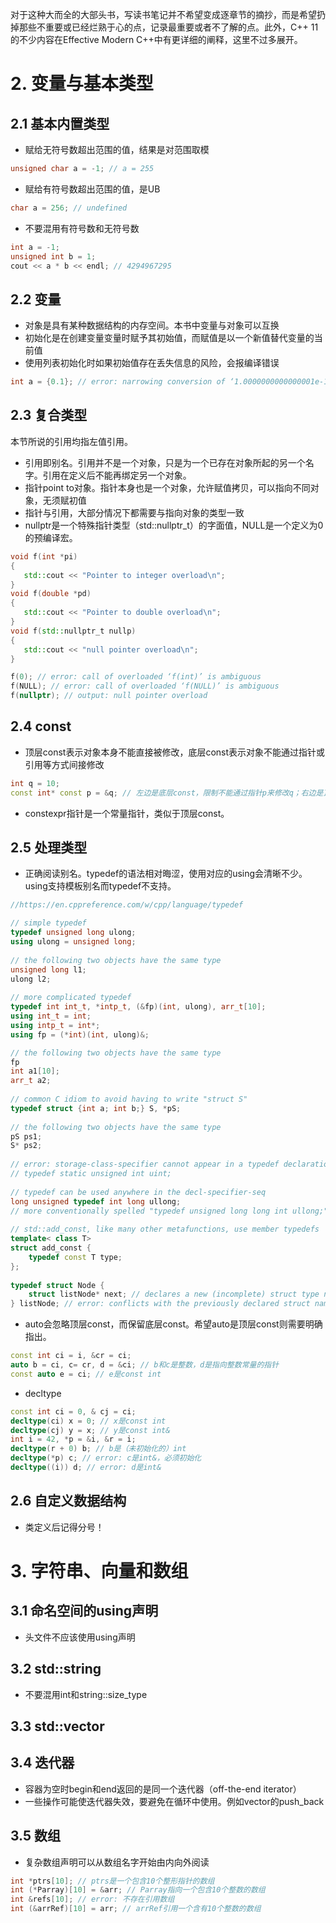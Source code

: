 对于这种大而全的大部头书，写读书笔记并不希望变成逐章节的摘抄，而是希望扔掉那些不重要或已经烂熟于心的点，记录最重要或者不了解的点。此外，C++ 11的不少内容在Effective Modern C++中有更详细的阐释，这里不过多展开。

# 2. 变量与基本类型
## 2.1 基本内置类型
- 赋给无符号数超出范围的值，结果是对范围取模
```cpp
unsigned char a = -1; // a = 255
```
- 赋给有符号数超出范围的值，是UB
```cpp
char a = 256; // undefined
```
- 不要混用有符号数和无符号数
```cpp
int a = -1;
unsigned int b = 1;
cout << a * b << endl; // 4294967295
```
## 2.2 变量
- 对象是具有某种数据结构的内存空间。本书中变量与对象可以互换
- 初始化是在创建变量变量时赋予其初始值，而赋值是以一个新值替代变量的当前值
- 使用列表初始化时如果初始值存在丢失信息的风险，会报编译错误
```cpp
int a = {0.1}; // error: narrowing conversion of ‘1.0000000000000001e-1’ from ‘double’ to ‘int’ inside { } [-Wnarrowing]
```

## 2.3 复合类型
本节所说的引用均指左值引用。
- 引用即别名。引用并不是一个对象，只是为一个已存在对象所起的另一个名字。引用在定义后不能再绑定另一个对象。
- 指针point to对象。指针本身也是一个对象，允许赋值拷贝，可以指向不同对象，无须赋初值
- 指针与引用，大部分情况下都需要与指向对象的类型一致
- nullptr是一个特殊指针类型（std::nullptr_t）的字面值，NULL是一个定义为0的预编译宏。
```cpp
void f(int *pi)
{
   std::cout << "Pointer to integer overload\n";
}
void f(double *pd)
{
   std::cout << "Pointer to double overload\n";
} 
void f(std::nullptr_t nullp)
{
   std::cout << "null pointer overload\n";
}

f(0); // error: call of overloaded ‘f(int)’ is ambiguous
f(NULL); // error: call of overloaded ‘f(NULL)’ is ambiguous
f(nullptr); // output: null pointer overload
```

## 2.4 const
- 顶层const表示对象本身不能直接被修改，底层const表示对象不能通过指针或引用等方式间接修改
```cpp
int q = 10;
const int* const p = &q; // 左边是底层const，限制不能通过指针p来修改q；右边是顶层const，限制不能修改指针p本身（如上所述，指针也是对象）。
```
- constexpr指针是一个常量指针，类似于顶层const。

## 2.5 处理类型
- 正确阅读别名。typedef的语法相对晦涩，使用对应的using会清晰不少。using支持模板别名而typedef不支持。
```cpp
//https://en.cppreference.com/w/cpp/language/typedef

// simple typedef
typedef unsigned long ulong;
using ulong = unsigned long;
 
// the following two objects have the same type
unsigned long l1;
ulong l2;
 
// more complicated typedef
typedef int int_t, *intp_t, (&fp)(int, ulong), arr_t[10];
using int_t = int;
using intp_t = int*;
using fp = (*int)(int, ulong)&;

// the following two objects have the same type
fp 
int a1[10];
arr_t a2;
 
// common C idiom to avoid having to write "struct S"
typedef struct {int a; int b;} S, *pS;
 
// the following two objects have the same type
pS ps1;
S* ps2;
 
// error: storage-class-specifier cannot appear in a typedef declaration
// typedef static unsigned int uint;
 
// typedef can be used anywhere in the decl-specifier-seq
long unsigned typedef int long ullong;
// more conventionally spelled "typedef unsigned long long int ullong;"
 
// std::add_const, like many other metafunctions, use member typedefs
template< class T>
struct add_const {
    typedef const T type;
};
 
typedef struct Node {
    struct listNode* next; // declares a new (incomplete) struct type named listNode
} listNode; // error: conflicts with the previously declared struct name
```
- auto会忽略顶层const，而保留底层const。希望auto是顶层const则需要明确指出。
```cpp
const int ci = i, &cr = ci;
auto b = ci, c= cr, d = &ci; // b和c是整数，d是指向整数常量的指针
const auto e = ci; // e是const int
```
- decltype
```cpp
const int ci = 0, & cj = ci;
decltype(ci) x = 0; // x是const int
decltype(cj) y = x; // y是const int&
int i = 42, *p = &i, &r = i;
decltype(r + 0) b; // b是（未初始化的）int
decltype(*p) c; // error: c是int&，必须初始化
decltype((i)) d; // error: d是int&
```

## 2.6 自定义数据结构
- 类定义后记得分号！

# 3. 字符串、向量和数组
## 3.1 命名空间的using声明
- 头文件不应该使用using声明

## 3.2 std::string
- 不要混用int和string::size_type

## 3.3 std::vector


## 3.4 迭代器
- 容器为空时begin和end返回的是同一个迭代器（off-the-end iterator）
- 一些操作可能使迭代器失效，要避免在循环中使用。例如vector的push_back

## 3.5 数组
- 复杂数组声明可以从数组名字开始由内向外阅读
```cpp
int *ptrs[10]; // ptrs是一个包含10个整形指针的数组
int (*Parray)[10] = &arr; // Parray指向一个包含10个整数的数组
int &refs[10]; // error: 不存在引用数组
int (&arrRef)[10] = arr; // arrRef引用一个含有10个整数的数组
```
